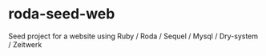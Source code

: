 # roda-seed-web
Seed project for a website using Ruby / Roda / Sequel / Mysql / Dry-system / Zeitwerk
